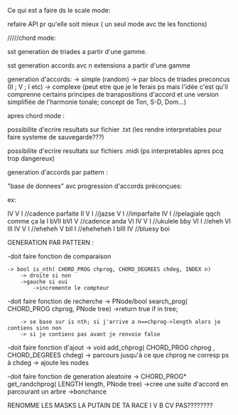 Ce qui est a faire ds le scale mode:

refaire API pr qu'elle soit mieux ( un seul mode avc tte les fonctions)

/////chord mode:

sst generation de triades a partir d'une gamme.

sst generation accords avc n extensions a partir d'une gamme

generation d'accords:
-> simple (random)
-> par blocs de triades preconcus (II ; V ; I etc)
-> complexe (peut etre que je le ferais ps mais l'idée
c'est qu'il comprenne certains principes de transpositions d'accord et une version
simplifiée de l'harmonie tonale; concept de Ton, S-D, Dom...)

apres chord mode :

possibilite d'ecrire resultats sur fichier .txt (les rendre interpretables pour faire systeme de sauvegarde???)

possibilite d'ecrire resultats sur fichiers .midi (ps interpretables apres pcq trop dangereux)




generation d'accords par pattern : 


"base de donnees" avc progression d'accords préconçues: 

ex: 

IV V I //cadence parfaite
II V I //jazse
V I //imparfaite
IV I //pelagiale qqch comme ça la
I bVII bVI V //cadence anda
VI IV V I  //ukulele bby
VI I  //eheh
VI III IV V I //eheheh
V bII I //eheheheh
I bIII IV //bluesy boi


GENERATION PAR PATTERN : 

-doit faire fonction de comparaison 
    
    -> bool is_nth( CHORD_PROG chprog, CHORD_DEGREES chdeg, INDEX n)
        -> droite si non 
        ->gauche si oui 
            ->incremente le compteur

-doit faire fonction de recherche 
    -> PNode/bool search_prog( CHORD_PROG chprog, PNode tree)
        ->return true if in tree; 

        -> se base sur is nth; si j'arrive a n==chprog->length alors je contiens sinn non
        -> si je contiens pas avant je renvoie false

-doit faire fonction d'ajout
    -> void add_chprog( CHORD_PROG chprog , CHORD_DEGREES chdeg)
        -> parcours jusqu'à ce que chprog ne corresp ps à chdeg 
        -> ajoute les nodes 


-doit faire fonction de generation aleatoire 
    -> CHORD_PROG* get_randchprog( LENGTH length, PNode tree)
    ->cree une suite d'accord en parcourant un arbre 
    ->bonchance




RENOMME LES MASKS LA PUTAIN DE TA RACE I V B CV PAS????????